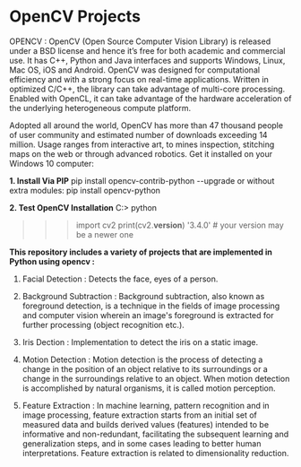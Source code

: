 # OpenCV Projects

OPENCV : OpenCV (Open Source Computer Vision Library) is released under a BSD license and hence it’s free for both academic and commercial use. It has C++, Python and Java interfaces and supports Windows, Linux, Mac OS, iOS and Android. OpenCV was designed for computational efficiency and with a strong focus on real-time applications. Written in optimized C/C++, the library can take advantage of multi-core processing. Enabled with OpenCL, it can take advantage of the hardware acceleration of the underlying heterogeneous compute platform.

Adopted all around the world, OpenCV has more than 47 thousand people of user community and estimated number of downloads exceeding 14 million. Usage ranges from interactive art, to mines inspection, stitching maps on the web or through advanced robotics.
Get it installed on your Windows 10 computer:

<b>1. Install Via PIP</b>
pip install opencv-contrib-python --upgrade
or without extra modules:
pip install opencv-python

<b>2. Test OpenCV Installation</b>
C:\> python
>>> import cv2
>>> print(cv2.__version__)
'3.4.0' # your version may be a newer one

<b>This repository includes a variety of projects that are implemented in Python using opencv :</b>
1. Facial Detection : Detects the face, eyes of a person.

2. Background Subtraction : Background subtraction, also known as foreground detection, is a technique in the fields of image processing and computer vision wherein an image's foreground is extracted for further processing (object recognition etc.).

3. Iris Dection : Implementation to detect the iris on a static image.

4. Motion Detection : Motion detection is the process of detecting a change in the position of an object relative to its surroundings or a change in the surroundings relative to an object. When motion detection is accomplished by natural organisms, it is called motion perception.

5. Feature Extraction : In machine learning, pattern recognition and in image processing, feature extraction starts from an initial set of measured data and builds derived values (features) intended to be informative and non-redundant, facilitating the subsequent learning and generalization steps, and in some cases leading to better human interpretations. Feature extraction is related to dimensionality reduction.

